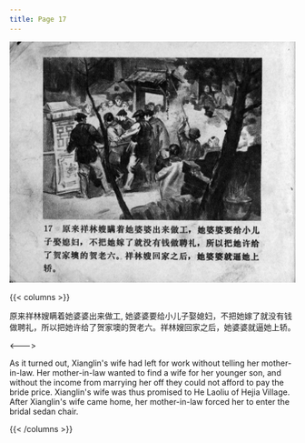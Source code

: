 ```yaml
---
title: Page 17
---
```


![zhufu panel](./../../images/zhufu/seifert0772_zf_0022_017.jpg)

{{< columns >}}

原来祥林嫂瞒着她婆婆出来做工, 她婆婆要给小儿子娶媳妇，不把她嫁了就没有钱做聘礼，所以把她许给了贺家墺的贺老六。祥林嫂回家之后，她婆婆就逼她上轿。

<--->

As it turned out, Xianglin's wife had left for work without telling her mother-in-law. Her mother-in-law wanted to find a wife for her younger son, and without the income from marrying her off they could not afford to pay the bride price. Xianglin\'s wife was thus promised to He Laoliu of Hejia Village. After Xianglin's wife came home, her mother-in-law forced her to enter the bridal sedan chair.

{{< /columns >}}
